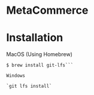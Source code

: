 # MetaCommerce 

# Installation 
MacOS (Using Homebrew)

```$ brew update
$ brew install git-lfs```

Windows

`git lfs install`

